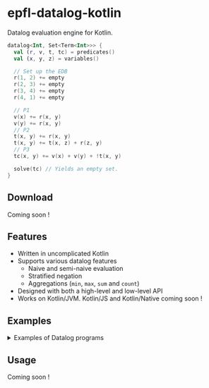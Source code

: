 # epfl-datalog-kotlin

Datalog evaluation engine for Kotlin.

```kotlin
datalog<Int, Set<Term<Int>>> {
  val (r, v, t, tc) = predicates()
  val (x, y, z) = variables()

  // Set up the EDB
  r(1, 2) += empty
  r(2, 3) += empty
  r(3, 4) += empty
  r(4, 1) += empty

  // P1
  v(x) += r(x, y)
  v(y) += r(x, y)
  // P2
  t(x, y) += r(x, y)
  t(x, y) += t(x, z) + r(z, y)
  // P3
  tc(x, y) += v(x) + v(y) + !t(x, y)

  solve(tc) // Yields an empty set.
}

```

## Download

Coming soon !

## Features

+ Written in uncomplicated Kotlin
+ Supports various datalog features
    - Naive and semi-naive evaluation
    - Stratified negation
    - Aggregations (`min`, `max`, `sum` and `count`)
+ Designed with both a high-level and low-level API
+ Works on Kotlin/JVM. Kotlin/JS and Kotlin/Native coming soon !

## Examples

<details>
<summary>Examples of Datalog programs</summary>
<ul>
<li><a href="./src/test/resources/examples/agg_distinct/program.dl">agg_distinct</a></li>
<li><a href="./src/test/resources/examples/andersen/program.dl">andersen</a></li>
<li><a href="./src/test/resources/examples/java_pointsto/program.dl">java_pointsto</a></li>
<li><a href="./src/test/resources/examples/palindrome/program.dl">palindrome</a></li>
<li><a href="./src/test/resources/examples/tc/program.dl">tc</a></li>
<li><a href="./src/test/resources/examples/tc_neg/program.dl">tc_neg</a></li>
</ul>
</details>

## Usage

Coming soon !

